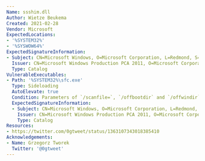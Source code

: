 ```yaml
---
Name: ssshim.dll
Author: Wietze Beukema
Created: 2021-02-28
Vendor: Microsoft
ExpectedLocations:
- '%SYSTEM32%'
- '%SYSWOW64%'
ExpectedSignatureInformation:
- Subject: CN=Microsoft Windows, O=Microsoft Corporation, L=Redmond, S=Washington, C=US
  Issuer: CN=Microsoft Windows Production PCA 2011, O=Microsoft Corporation, L=Redmond, S=Washington, C=US
  Type: Catalog
VulnerableExecutables:
- Path: '%SYSTEM32%\sfc.exe'
  Type: Sideloading
  AutoElevate: true
  Condition: Parameters of `/scanfile=`, `/offbootdir` and `/offwindir` required
  ExpectedSignatureInformation:
  - Subject: CN=Microsoft Windows, O=Microsoft Corporation, L=Redmond, S=Washington, C=US
    Issuer: CN=Microsoft Windows Production PCA 2011, O=Microsoft Corporation, L=Redmond, S=Washington, C=US
    Type: Catalog
Resources:
- https://twitter.com/0gtweet/status/1363107343018385410
Acknowledgements:
- Name: Grzegorz Tworek
  Twitter: '@0gtweet'
---
```


